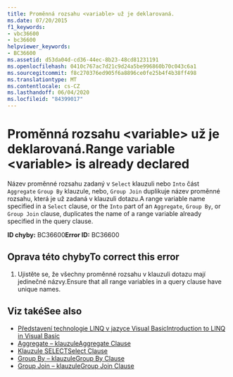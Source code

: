 ```yaml
---
title: Proměnná rozsahu <variable> už je deklarovaná.
ms.date: 07/20/2015
f1_keywords:
- vbc36600
- bc36600
helpviewer_keywords:
- BC36600
ms.assetid: d53da04d-cd36-44ec-8b23-48cd81231191
ms.openlocfilehash: 0410c767ac7d21c9d24a5be996860b70c043c6a1
ms.sourcegitcommit: f8c270376ed905f6a8896ce0fe25b4f4b38ff498
ms.translationtype: MT
ms.contentlocale: cs-CZ
ms.lasthandoff: 06/04/2020
ms.locfileid: "84399017"
---
```

# <a name="range-variable-variable-is-already-declared"></a><span data-ttu-id="04a80-102">Proměnná rozsahu \<variable> už je deklarovaná.</span><span class="sxs-lookup"><span data-stu-id="04a80-102">Range variable \<variable> is already declared</span></span>
<span data-ttu-id="04a80-103">Název proměnné rozsahu zadaný v `Select` klauzuli nebo `Into` část `Aggregate` `Group By` klauzule, nebo, `Group Join` duplikuje název proměnné rozsahu, která je už zadaná v klauzuli dotazu.</span><span class="sxs-lookup"><span data-stu-id="04a80-103">A range variable name specified in a `Select` clause, or the `Into` part of an `Aggregate`, `Group By`, or `Group Join` clause, duplicates the name of a range variable already specified in the query clause.</span></span>  
  
 <span data-ttu-id="04a80-104">**ID chyby:** BC36600</span><span class="sxs-lookup"><span data-stu-id="04a80-104">**Error ID:** BC36600</span></span>  
  
## <a name="to-correct-this-error"></a><span data-ttu-id="04a80-105">Oprava této chyby</span><span class="sxs-lookup"><span data-stu-id="04a80-105">To correct this error</span></span>  
  
1. <span data-ttu-id="04a80-106">Ujistěte se, že všechny proměnné rozsahu v klauzuli dotazu mají jedinečné názvy.</span><span class="sxs-lookup"><span data-stu-id="04a80-106">Ensure that all range variables in a query clause have unique names.</span></span>  
  
## <a name="see-also"></a><span data-ttu-id="04a80-107">Viz také</span><span class="sxs-lookup"><span data-stu-id="04a80-107">See also</span></span>

- [<span data-ttu-id="04a80-108">Představení technologie LINQ v jazyce Visual Basic</span><span class="sxs-lookup"><span data-stu-id="04a80-108">Introduction to LINQ in Visual Basic</span></span>](../programming-guide/language-features/linq/introduction-to-linq.md)
- [<span data-ttu-id="04a80-109">Aggregate – klauzule</span><span class="sxs-lookup"><span data-stu-id="04a80-109">Aggregate Clause</span></span>](../language-reference/queries/aggregate-clause.md)
- [<span data-ttu-id="04a80-110">Klauzule SELECT</span><span class="sxs-lookup"><span data-stu-id="04a80-110">Select Clause</span></span>](../language-reference/queries/select-clause.md)
- [<span data-ttu-id="04a80-111">Group By – klauzule</span><span class="sxs-lookup"><span data-stu-id="04a80-111">Group By Clause</span></span>](../language-reference/queries/group-by-clause.md)
- [<span data-ttu-id="04a80-112">Group Join – klauzule</span><span class="sxs-lookup"><span data-stu-id="04a80-112">Group Join Clause</span></span>](../language-reference/queries/group-join-clause.md)
